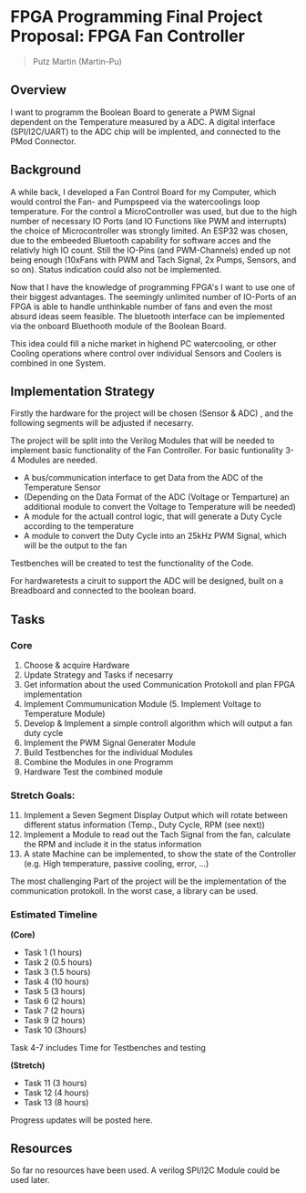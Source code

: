 # FPGA Programming Final Project Proposal: FPGA Fan Controller

> Putz Martin (Martin-Pu) 

## Overview

I want to programm the Boolean Board to generate a PWM Signal dependent on the Temperature measured by a ADC. 
A digital interface (SPI/I2C/UART) to the ADC chip will be implented, and connected to the PMod Connector.

## Background

A while back, I developed a Fan Control Board for my Computer, which would control the Fan- and Pumpspeed via the watercoolings loop temperature.
For the control a MicroController was used, but due to the high number of necessary IO Ports (and IO Functions like PWM and interrupts) the choice of Microcontroller was strongly limited. An ESP32 was chosen, due to the embeeded Bluetooth capability for software acces and the relativly high IO count.
Still the IO-Pins (and PWM-Channels) ended up not being enough (10xFans with PWM and Tach Signal, 2x Pumps, Sensors, and so on). Status indication could also not be implemented.

Now that I have the knowledge of programming FPGA's I want to use one of their biggest advantages. 
The seemingly unlimited number of IO-Ports of an FPGA is able to handle unthinkable number of fans and even the most absurd ideas seem feasible. The bluetooth interface can be implemented via the onboard Bluethooth module of the Boolean Board.

This idea could fill a niche market in highend PC watercooling, or other Cooling operations where control over individual Sensors and Coolers is combined in one System.


## Implementation Strategy

Firstly the hardware for the project will be chosen (Sensor & ADC) , and the following segments will be adjusted if necesarry.

The project will be split into the Verilog Modules that will be needed to implement basic functionality of the Fan Controller. For basic funtionality 3-4 Modules are needed. 
  - A bus/communication interface to get Data from the ADC of the Temperature Sensor
  - (Depending on the Data Format of the ADC (Voltage or Temparture) an additional module to convert the Voltage to Temperature will be needed)
  - A module for the actuall control logic, that will generate a Duty Cycle according to the temperature
  - A module to convert the Duty Cycle into an 25kHz PWM Signal, which will be the output to the fan

Testbenches will be created to test the functionality of the Code.

For hardwaretests a ciruit to support the ADC will be designed, built on a Breadboard and connected to the boolean board.

<!---Fancy features for user interaction (7 Segement, Buttons) could be implemented, but are not included in the main part of the project.-->


## Tasks
### Core
1. Choose & acquire Hardware
2. Update Strategy and Tasks if necesarry
3. Get information about the used Communication Protokoll and plan FPGA implementation
4. Implement Commumunication Module
(5. Implement Voltage to Temperature Module)
6. Develop & Implement a simple controll algorithm which will output a fan duty cycle
7. Implement the PWM Signal Generater Module
8. Build Testbenches for the individual Modules
9. Combine the Modules in one Programm
10. Hardware Test the combined module

### Stretch Goals: 
11. Implement a Seven Segment Display Output which will rotate between different status information (Temp., Duty Cycle, RPM (see next))
12. Implement a Module to read out the Tach Signal from the fan, calculate the RPM and include it in the status information
13. A state Machine can be implemented, to show the state of the Controller (e.g. High temperature, passive cooling, error, ...)

The most challenging Part of the project will be the implementation of the communication protokoll. In the worst case, a library can be used.


### Estimated Timeline

**(Core)**

* Task 1 (1 hours)
* Task 2 (0.5 hours)
* Task 3 (1.5 hours)
* Task 4 (10 hours)
* Task 5 (3 hours)
* Task 6 (2 hours)
* Task 7 (2 hours)
* Task 9 (2 hours)
* Task 10 (3hours)

Task 4-7 includes Time for Testbenches and testing

**(Stretch)**

* Task 11 (3 hours)
* Task 12 (4 hours)
* Task 13 (8 hours) 

Progress updates will be posted here.

## Resources
So far no resources have been used. A verilog SPI/I2C Module could be used later.
